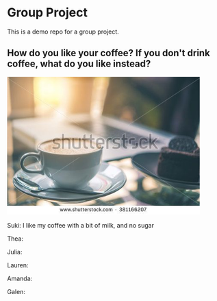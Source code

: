 # Group Project
This is a demo repo for a group project.

## How do you like your coffee? If you don't drink coffee, what do you like instead?
![coffee](coffee.jpg)

Suki: I like my coffee with a bit of milk, and no sugar

Thea:

Julia:

Lauren:

Amanda:

Galen:
